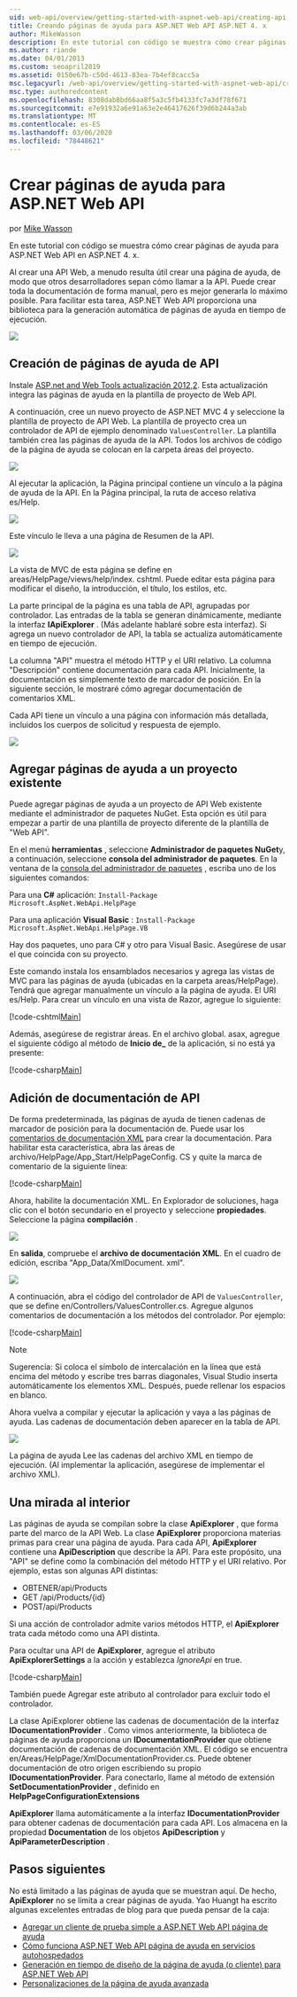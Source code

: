 ```yaml
---
uid: web-api/overview/getting-started-with-aspnet-web-api/creating-api-help-pages
title: Creando páginas de ayuda para ASP.NET Web API ASP.NET 4. x
author: MikeWasson
description: En este tutorial con código se muestra cómo crear páginas de ayuda para ASP.NET Web API en ASP.NET 4. x.
ms.author: riande
ms.date: 04/01/2013
ms.custom: seoapril2019
ms.assetid: 0150e67b-c50d-4613-83ea-7b4ef8cacc5a
msc.legacyurl: /web-api/overview/getting-started-with-aspnet-web-api/creating-api-help-pages
msc.type: authoredcontent
ms.openlocfilehash: 8308dab8bd66aa8f5a3c5fb4133fc7a3df78f671
ms.sourcegitcommit: e7e91932a6e91a63e2e46417626f39d6b244a3ab
ms.translationtype: MT
ms.contentlocale: es-ES
ms.lasthandoff: 03/06/2020
ms.locfileid: "78448621"
---
```

# <a name="creating-help-pages-for-aspnet-web-api"></a>Crear páginas de ayuda para ASP.NET Web API

por [Mike Wasson](https://github.com/MikeWasson)

En este tutorial con código se muestra cómo crear páginas de ayuda para ASP.NET Web API en ASP.NET 4. x.

Al crear una API Web, a menudo resulta útil crear una página de ayuda, de modo que otros desarrolladores sepan cómo llamar a la API. Puede crear toda la documentación de forma manual, pero es mejor generarla lo máximo posible. Para facilitar esta tarea, ASP.NET Web API proporciona una biblioteca para la generación automática de páginas de ayuda en tiempo de ejecución.

![](creating-api-help-pages/_static/image1.png)

## <a name="creating-api-help-pages"></a>Creación de páginas de ayuda de API

Instale [ASP.net and Web Tools actualización 2012,2](https://go.microsoft.com/fwlink/?LinkId=282650). Esta actualización integra las páginas de ayuda en la plantilla de proyecto de Web API.

A continuación, cree un nuevo proyecto de ASP.NET MVC 4 y seleccione la plantilla de proyecto de API Web. La plantilla de proyecto crea un controlador de API de ejemplo denominado `ValuesController`. La plantilla también crea las páginas de ayuda de la API. Todos los archivos de código de la página de ayuda se colocan en la carpeta áreas del proyecto.

![](creating-api-help-pages/_static/image2.png)

Al ejecutar la aplicación, la Página principal contiene un vínculo a la página de ayuda de la API. En la Página principal, la ruta de acceso relativa es/Help.

![](creating-api-help-pages/_static/image3.png)

Este vínculo le lleva a una página de Resumen de la API.

![](creating-api-help-pages/_static/image4.png)

La vista de MVC de esta página se define en areas/HelpPage/views/help/index. cshtml. Puede editar esta página para modificar el diseño, la introducción, el título, los estilos, etc.

La parte principal de la página es una tabla de API, agrupadas por controlador. Las entradas de la tabla se generan dinámicamente, mediante la interfaz **IApiExplorer** . (Más adelante hablaré sobre esta interfaz). Si agrega un nuevo controlador de API, la tabla se actualiza automáticamente en tiempo de ejecución.

La columna "API" muestra el método HTTP y el URI relativo. La columna "Descripción" contiene documentación para cada API. Inicialmente, la documentación es simplemente texto de marcador de posición. En la siguiente sección, le mostraré cómo agregar documentación de comentarios XML.

Cada API tiene un vínculo a una página con información más detallada, incluidos los cuerpos de solicitud y respuesta de ejemplo.

![](creating-api-help-pages/_static/image5.png)

## <a name="adding-help-pages-to-an-existing-project"></a>Agregar páginas de ayuda a un proyecto existente

Puede agregar páginas de ayuda a un proyecto de API Web existente mediante el administrador de paquetes NuGet. Esta opción es útil para empezar a partir de una plantilla de proyecto diferente de la plantilla de "Web API".

En el menú **herramientas** , seleccione **Administrador de paquetes NuGet**y, a continuación, seleccione **consola del administrador de paquetes**. En la ventana de la [consola del administrador de paquetes](http://docs.nuget.org/docs/start-here/using-the-package-manager-console) , escriba uno de los siguientes comandos:

Para una **C#** aplicación: `Install-Package Microsoft.AspNet.WebApi.HelpPage`

Para una aplicación **Visual Basic** : `Install-Package Microsoft.AspNet.WebApi.HelpPage.VB`

Hay dos paquetes, uno para C# y otro para Visual Basic. Asegúrese de usar el que coincida con su proyecto.

Este comando instala los ensamblados necesarios y agrega las vistas de MVC para las páginas de ayuda (ubicadas en la carpeta areas/HelpPage). Tendrá que agregar manualmente un vínculo a la página de ayuda. El URI es/Help. Para crear un vínculo en una vista de Razor, agregue lo siguiente:

[!code-cshtml[Main](creating-api-help-pages/samples/sample1.cshtml)]

Además, asegúrese de registrar áreas. En el archivo global. asax, agregue el siguiente código al método de **Inicio de\_** de la aplicación, si no está ya presente:

[!code-csharp[Main](creating-api-help-pages/samples/sample2.cs?highlight=4)]

## <a name="adding-api-documentation"></a>Adición de documentación de API

De forma predeterminada, las páginas de ayuda de tienen cadenas de marcador de posición para la documentación de. Puede usar los [comentarios de documentación XML](https://msdn.microsoft.com/library/b2s063f7.aspx) para crear la documentación. Para habilitar esta característica, abra las áreas de archivo/HelpPage/App\_Start/HelpPageConfig. CS y quite la marca de comentario de la siguiente línea:

[!code-csharp[Main](creating-api-help-pages/samples/sample3.cs)]

Ahora, habilite la documentación XML. En Explorador de soluciones, haga clic con el botón secundario en el proyecto y seleccione **propiedades**. Seleccione la página **compilación** .

![](creating-api-help-pages/_static/image6.png)

En **salida**, compruebe el **archivo de documentación XML**. En el cuadro de edición, escriba "App\_Data/XmlDocument. xml".

![](creating-api-help-pages/_static/image7.png)

A continuación, abra el código del controlador de API de `ValuesController`, que se define en/Controllers/ValuesController.cs. Agregue algunos comentarios de documentación a los métodos del controlador. Por ejemplo:

[!code-csharp[Main](creating-api-help-pages/samples/sample4.cs)]

> [!NOTE]
> Sugerencia: Si coloca el símbolo de intercalación en la línea que está encima del método y escribe tres barras diagonales, Visual Studio inserta automáticamente los elementos XML. Después, puede rellenar los espacios en blanco.

Ahora vuelva a compilar y ejecutar la aplicación y vaya a las páginas de ayuda. Las cadenas de documentación deben aparecer en la tabla de API.

![](creating-api-help-pages/_static/image8.png)

La página de ayuda Lee las cadenas del archivo XML en tiempo de ejecución. (Al implementar la aplicación, asegúrese de implementar el archivo XML).

## <a name="under-the-hood"></a>Una mirada al interior

Las páginas de ayuda se compilan sobre la clase **ApiExplorer** , que forma parte del marco de la API Web. La clase **ApiExplorer** proporciona materias primas para crear una página de ayuda. Para cada API, **ApiExplorer** contiene una **ApiDescription** que describe la API. Para este propósito, una "API" se define como la combinación del método HTTP y el URI relativo. Por ejemplo, estas son algunas API distintas:

- OBTENER/api/Products
- GET /api/Products/{id}
- POST/api/Products

Si una acción de controlador admite varios métodos HTTP, el **ApiExplorer** trata cada método como una API distinta.

Para ocultar una API de **ApiExplorer**, agregue el atributo **ApiExplorerSettings** a la acción y establezca *IgnoreApi* en true.

[!code-csharp[Main](creating-api-help-pages/samples/sample5.cs)]

También puede Agregar este atributo al controlador para excluir todo el controlador.

La clase ApiExplorer obtiene las cadenas de documentación de la interfaz **IDocumentationProvider** . Como vimos anteriormente, la biblioteca de páginas de ayuda proporciona un **IDocumentationProvider** que obtiene documentación de cadenas de documentación XML. El código se encuentra en/Areas/HelpPage/XmlDocumentationProvider.cs. Puede obtener documentación de otro origen escribiendo su propio **IDocumentationProvider**. Para conectarlo, llame al método de extensión **SetDocumentationProvider** , definido en **HelpPageConfigurationExtensions**

**ApiExplorer** llama automáticamente a la interfaz **IDocumentationProvider** para obtener cadenas de documentación para cada API. Los almacena en la propiedad **Documentation** de los objetos **ApiDescription** y **ApiParameterDescription** .

## <a name="next-steps"></a>Pasos siguientes

No está limitado a las páginas de ayuda que se muestran aquí. De hecho, **ApiExplorer** no se limita a crear páginas de ayuda. Yao Huangt ha escrito algunas excelentes entradas de blog para que pueda pensar de la caja:

- [Agregar un cliente de prueba simple a ASP.NET Web API página de ayuda](https://blogs.msdn.com/b/yaohuang1/archive/2012/12/02/adding-a-simple-test-client-to-asp-net-web-api-help-page.aspx)
- [Cómo funciona ASP.NET Web API página de ayuda en servicios autohospedados](https://blogs.msdn.com/b/yaohuang1/archive/2012/12/20/making-asp-net-web-api-help-page-work-on-self-hosted-services.aspx)
- [Generación en tiempo de diseño de la página de ayuda (o cliente) para ASP.NET Web API](https://blogs.msdn.com/b/yaohuang1/archive/2013/01/20/design-time-generation-of-help-page-or-proxy-for-asp-net-web-api.aspx)
- [Personalizaciones de la página de ayuda avanzada](https://blogs.msdn.com/b/yaohuang1/archive/2012/12/10/asp-net-web-api-help-page-part-3-advanced-help-page-customizations.aspx)
